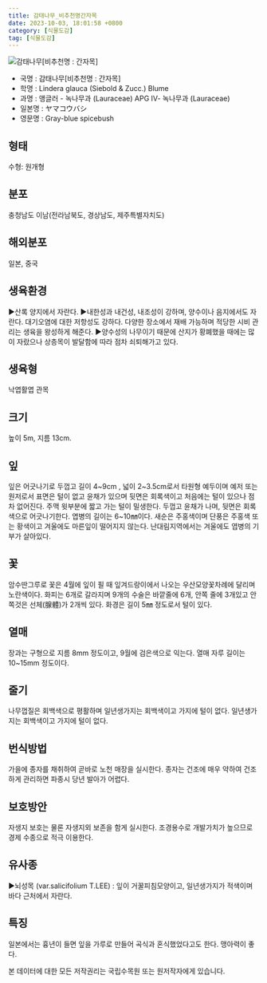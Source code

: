 ```yaml
---
title: 감태나무_비추천명간자목
date: 2023-10-03, 18:01:58 +0800
category: [식물도감]
tag: [식물도감]
---
```




![감태나무[비추천명 : 간자목]](http://www.nature.go.kr/fileUpload/plants/basic/Lauraceae/Lindera/11520/1_th2.JPG)
- 국명 : 감태나무[비추천명 : 간자목]
- 학명 : Lindera glauca (Siebold & Zucc.) Blume
- 과명 : 앵글러 - 녹나무과 (Lauraceae) APG Ⅳ- 녹나무과 (Lauraceae)
- 일본명 : ヤマコウバシ
- 영문명 : Gray-blue spicebush


## 형태
수형: 원개형
## 분포
충청남도 이남(전라남북도, 경상남도, 제주특별자치도)
## 해외분포
일본, 중국
## 생육환경
▶산록 양지에서 자란다. ▶내한성과 내건성, 내조성이 강하며, 양수이나 음지에서도 자란다. 대기오염에 대한 저항성도 강하다. 다양한 장소에서 재배 가능하며 적당한 시비 관리는 생육을 왕성하게 해준다.▶양수성의 나무이기 때문에 산지가 황폐했을 때에는 많이 자랐으나 상층목이 발달함에 따라 점차 쇠퇴해가고 있다.
## 생육형
낙엽활엽 관목
## 크기
높이 5m, 지름 13cm.
## 잎
잎은 어긋나기로 두껍고 길이 4~9cm , 넓이 2~3.5cm로서 타원형 예두이며 예저 또는 원저로서 표면은 털이 없고 윤채가 있으며 뒷면은 회록색이고 처음에는 털이 있으나 점차 없어진다. 주맥 윗부분에 짧고 가는 털이 밀생한다. 두껍고 윤채가 나며, 뒷면은 회록색으로 어긋나기한다. 엽병의 길이는 6~10㎜이다. 새순은 주홍색이며 단풍은 주홍색 또는 황색이고 겨울에도 마른잎이 떨어지지 않는다. 난대림지역에서는 겨울에도 엽병의 기부가 살아있다.
## 꽃
암수딴그루로 꽃은 4월에 잎이 필 때 잎겨드랑이에서  나오는 우산모양꽃차례에 달리며 노란색이다. 화피는 6개로 갈라지며 9개의 수술은 바깥줄에 6개, 안쪽 줄에 3개있고 안쪽것은 선체(腺體)가 2개씩 있다. 화경은 길이 5㎜ 정도로서 털이 있다.
## 열매
장과는 구형으로 지름 8mm 정도이고, 9월에 검은색으로 익는다. 열매 자루 길이는 10~15mm 정도이다.
## 줄기
나무껍질은 회백색으로 평활하며 일년생가지는 회백색이고 가지에 털이 없다. 일년생가지는 회백색이고 가지에 털이 없다.
## 번식방법
가을에 종자를 채취하여 곧바로 노천 매장을 실시한다. 종자는 건조에 매우 약하여 건조하게 관리하면 파종시 당년 발아가 어렵다.
## 보호방안
자생지 보호는 물론 자생지외 보존을 함게 실시한다. 조경용수로 개발가치가 높으므로 경제 수종으로 적극 이용한다.
## 유사종
▶뇌성목 (var.salicifolium T.LEE) : 잎이 거꿀피침모양이고, 일년생가지가 적색이며 바다 근처에서 자란다.
## 특징
일본에서는 흉년이 들면 잎을 가루로 만들어 곡식과 혼식했었다고도 한다. 맹아력이 좋다.






본 데이터에 대한 모든 저작권리는 국립수목원 또는 원저작자에게 있습니다.
